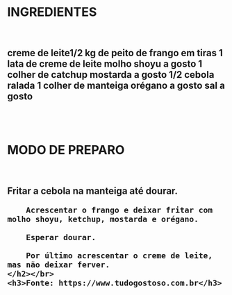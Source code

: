 <html>
<body>
 	<h1>INGREDIENTES</h1></br>
	<h2>
		creme de leite1/2 kg de peito de frango em tiras
		1 lata de creme de leite
		molho shoyu a gosto
		1 colher de catchup
		mostarda a gosto
		1/2 cebola ralada
		1 colher de manteiga
		orégano a gosto
		sal a gosto
	<h2></br>
	<h1>MODO DE PREPARO</h1></br>
	<h2>
		Fritar a cebola na manteiga até dourar.

		Acrescentar o frango e deixar fritar com molho shoyu, ketchup, mostarda e orégano.

		Esperar dourar.

		Por último acrescentar o creme de leite, mas não deixar ferver.
	</h2></br>
	<h3>Fonte: https://www.tudogostoso.com.br</h3>

</body>
	
</html>	
